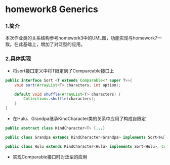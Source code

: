 # homework8 Generics
### 1.简介
本次作业类的关系结构参考homework3中的UML图，功能实现与homework7一致。在此基础上，增加了对泛型的应用。
### 2.具体实现
* 将sort接口定义中将T限定到了Compareable接口上
~~~java
public interface Sort <T extends Comparable<? super T>>{
    void sort(ArrayList<T> characters, int option);

    default void shuffle(ArrayList<T> characters) {
        Collections.shuffle(characters);
    }
}
~~~

* 在Hulu、Grandpa继承KindCharacter类的关系中应用了构成自限定
~~~java
public abstract class KindCharacter<T> {...}

public class Grandpa extends KindCharacter<Grandpa> implements Sort<Hulu> {...}

public class Hulu extends KindCharacter<Hulu> implements Sort<Hulu>, Comparable<Hulu> {...}
~~~

* 实现Comparable接口时对泛型的应用
